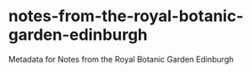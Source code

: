 # notes-from-the-royal-botanic-garden-edinburgh
Metadata for Notes from the Royal Botanic Garden Edinburgh
